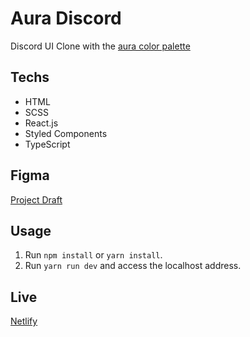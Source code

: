 # Aura Discord
Discord UI Clone with the <a href="https://github.com/daltonmenezes/aura-theme/tree/main/packages/color-palettes" target="_blank">aura color palette</a>

## Techs

- HTML
- SCSS
- React.js
- Styled Components
- TypeScript

## Figma
<a href="https://www.figma.com/file/Ue2o5nnFeXAn9BXZpDUd5P/Discord-Clone?node-id=0%3A1&t=3syG5IiFSNnUZGqF-1" target="_blank">Project Draft</a>

## Usage

1. Run `npm install` or `yarn install`.<br />
2. Run `yarn run dev` and access the localhost address.<br />

## Live

<a href="https://aura-discord.netlify.app">Netlify</a>

